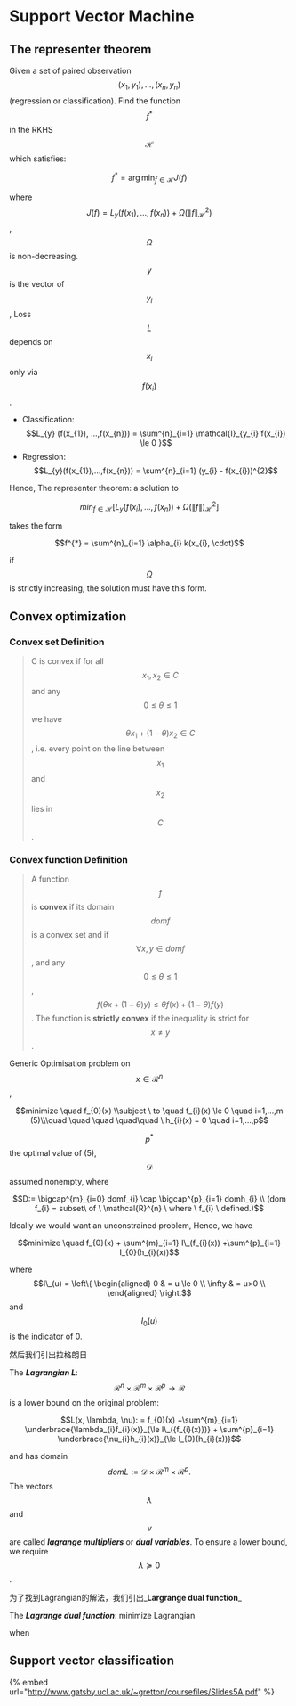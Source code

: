 # Support Vector Machine

## The representer theorem

Given a set of paired observation $$(x_{1}, y_{1}),..., (x_{n}, y_{n})$$ \(regression or classification\). Find the function $$f^{*}$$ in the RKHS $$\mathcal{H}$$ which satisfies:

$$f^{*} = \arg \min_{f \in \mathcal{H}} J(f)$$ 

where $$J(f) = L_{y}(f(x_{1}),...,f(x_{n}))+ \Omega (\lVert f \rVert^{2}_{\mathcal{H}})$$, $$\Omega$$ is non-decreasing. $$y$$ is the vector of $$y_{i}$$, Loss $$L$$ depends on $$x_{i}$$only via $$f(x_{i})$$ .

* Classification: $$L_{y} (f(x_{1}), ...,f(x_{n})) = \sum^{n}_{i=1} \mathcal{I}_{y_{i} f(x_{i}) \le 0 }$$ 
* Regression: $$L_{y}(f(x_{1}),...,f(x_{n})) = \sum^{n}_{i=1} (y_{i} - f(x_{i}))^{2}$$ 

Hence, The representer theorem: a solution to 

$$min_{f\in \mathcal{H}} \left [ L_{y}(f(x_{i}),...,f(x_{n}))+ \Omega (\lVert f \rVert)^{2}_{\mathcal{H}} \right ]$$ 

takes the form 

$$f^{*} = \sum^{n}_{i=1} \alpha_{i} k(x_{i}, \cdot)$$ 

if $$\Omega$$ is strictly increasing, the solution must have this form. 

## Convex optimization

### Convex set Definition

> C is convex if for all $$x_{1}, x_{2} \in C$$ and any $$0 \le \theta \le 1$$ we have $$\theta x_{1} + (1-\theta)x_{2} \in C$$ , i.e. every point on the line between $$x_{1}$$ and $$x_{2}$$ lies in $$C$$.

### Convex function Definition

> A function $$f$$ is **convex** if its domain $$domf$$ is a convex set and if $$\forall x,y \in dom f$$, and any $$0 \le \theta \le 1$$, $$f(\theta x + (1-\theta)y) \le \theta f(x) +(1-\theta)f(y)$$. The function is **strictly convex** if the inequality is strict for $$x \neq y$$  .

Generic Optimisation problem on $$x \in \mathcal{R}^{n}$$ ,

$$minimize \quad f_{0}(x) \\subject \ to \quad f_{i}(x) \le 0 \quad i=1,...,m (5)\\\quad \quad \quad \quad\quad \ h_{i}(x) = 0 \quad i=1,...,p$$ 

$$p^{*}$$ the optimal value of \(5\), $$\mathcal{D}$$ assumed nonempty, where

$$D:= \bigcap^{m}_{i=0} domf_{i} \cap \bigcap^{p}_{i=1} domh_{i} \\ (dom f_{i} = subset\ of \ \mathcal{R}^{n} \ where \ f_{i} \ defined.)$$  

Ideally we would want an unconstrained problem, Hence, we have

$$minimize \quad f_{0}(x) + \sum^{m}_{i=1} I\_(f_{i}(x)) +\sum^{p}_{i=1} I_{0}(h_{i}(x))$$ 

where $$I\_(u) = \left\{ \begin{aligned} 0 & = u \le 0 \\ \infty & = u>0 \\  \end{aligned} \right.$$  and $$I_{0}(u)$$ is the indicator of 0. 

然后我们引出拉格朗日

The _**Lagrangian L**_: $$\mathcal{R}^{n} \times \mathcal{R}^{m} \times \mathcal{R}^{p} \to \mathcal{R}$$ is a lower bound on the original problem:

$$L(x, \lambda, \nu): = f_{0}(x) +\sum^{m}_{i=1} \underbrace{\lambda_{i}f_{i}(x)}_{\le I\_({f_{i}(x)})} + \sum^{p}_{i=1} \underbrace{\nu_{i}h_{i}(x)}_{\le I_{0}(h_{i}(x))}$$ 

and has domain $$domL:= \mathcal{D} \times \mathcal{R}^{m} \times \mathcal{R}^{p}.$$ The vectors $$\lambda$$ and $$\nu$$ are called _**lagrange multipliers**_ or _**dual variables**_. To ensure a lower bound, we require $$\lambda \succeq 0$$ .

为了找到Lagrangian的解法，我们引出_**Largrange dual function**_

The _**Lagrange dual function**_: minimize Lagrangian 

when 

## Support vector classification

{% embed url="http://www.gatsby.ucl.ac.uk/~gretton/coursefiles/Slides5A.pdf" %}



